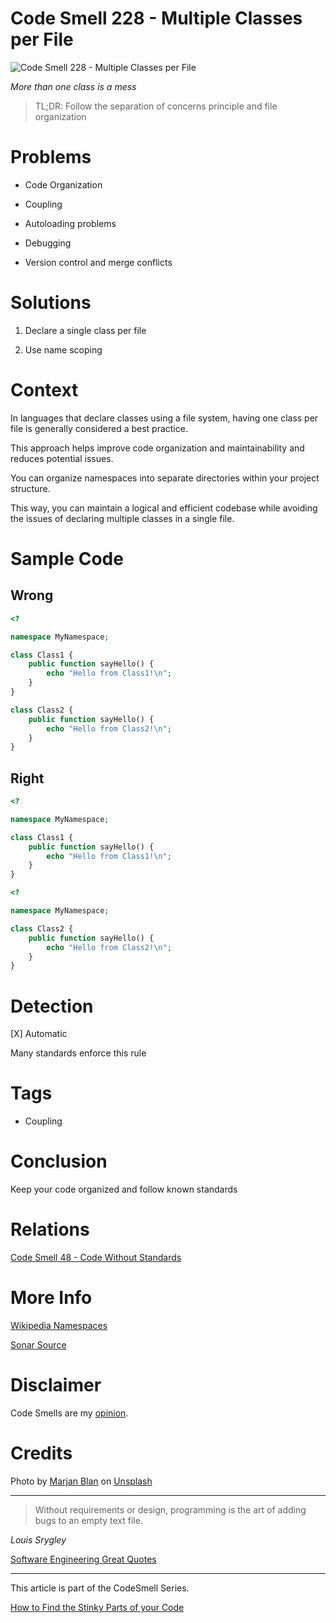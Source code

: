 # Code Smell 228 - Multiple Classes per File
            
![Code Smell 228 - Multiple Classes per File](Code%20Smell%20228%20-%20Multiple%20Classes%20per%20File.jpg)

*More than one class is a mess*

> TL;DR: Follow the separation of concerns principle and file organization

# Problems

- Code Organization

- Coupling

- Autoloading problems

- Debugging

- Version control and merge conflicts

# Solutions

1. Declare a single class per file

2. Use name scoping

# Context

In languages that declare classes using a file system, having one class per file is generally considered a best practice. 

This approach helps improve code organization and maintainability and reduces potential issues. 

You can organize namespaces into separate directories within your project structure. 

This way, you can maintain a logical and efficient codebase while avoiding the issues of declaring multiple classes in a single file.

# Sample Code

## Wrong

[Gist Url]: # (https://gist.github.com/mcsee/ac8b6a8e3680a3083b1a74419973b12a)

```php
<?

namespace MyNamespace;

class Class1 {
    public function sayHello() {
        echo "Hello from Class1!\n";
    }
}

class Class2 {
    public function sayHello() {
        echo "Hello from Class2!\n";
    }
}
```

## Right

[Gist Url]: # (https://gist.github.com/mcsee/4b950a826ccb43b3309fa11a0cee13bd)

```php
<?

namespace MyNamespace;

class Class1 {
    public function sayHello() {
        echo "Hello from Class1!\n";
    }
}
```

[Gist Url]: # (https://gist.github.com/mcsee/e55306d421eb33c7f70ddb77869f0ba2)

```php
<?

namespace MyNamespace;

class Class2 {
    public function sayHello() {
        echo "Hello from Class2!\n";
    }
}
```

# Detection

[X] Automatic 

Many standards enforce this rule

# Tags

- Coupling

# Conclusion

Keep your code organized and follow known standards

# Relations

[Code Smell 48 - Code Without Standards](https://github.com/mcsee/Software-Design-Articles/tree/main/Articles/Code%20Smells/Code%20Smell%2048%20-%20Code%20Without%20Standards/readme.md)

# More Info

[Wikipedia Namespaces](https://en.wikipedia.org/wiki/Namespace)

[Sonar Source](https://rules.sonarsource.com/java/RSPEC-1996/)

# Disclaimer

Code Smells are my [opinion](https://github.com/mcsee/Software-Design-Articles/tree/main/Articles/Blogging/I%20Wrote%20More%20than%2090%20Articles%20on%202021%20Here%20is%20What%20I%20Learned/readme.md).

# Credits

Photo by [Marjan Blan](https://unsplash.com/@marjan_blan) on [Unsplash](https://unsplash.com/photos/jZrundu19Hw)
    
* * *

> Without requirements or design, programming is the art of adding bugs to an empty text file.

_Louis Srygley_
 
[Software Engineering Great Quotes](https://github.com/mcsee/Software-Design-Articles/tree/main/Articles/Quotes/Software%20Engineering%20Great%20Quotes/readme.md)

* * *

This article is part of the CodeSmell Series.

[How to Find the Stinky Parts of your Code](https://github.com/mcsee/Software-Design-Articles/tree/main/Articles/Code%20Smells/How%20to%20Find%20the%20Stinky%20parts%20of%20your%20Code/readme.md)